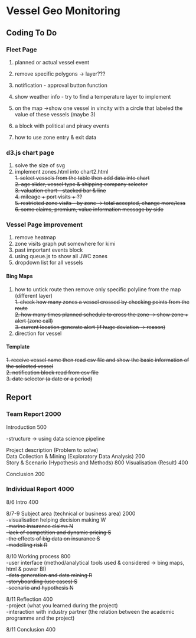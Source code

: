 # Vessel Geo Monitoring

## Coding To Do

### Fleet Page  

1. planned or actual vessel event  
2. remove specific polygons -> layer???
3. notification - approval button function  
4. show weather info - try to find a temperature layer to implement  
5. on the map ->show one vessel in vincity with a circle that labeled the value of these vessels (maybe 3)  
6. a block with political and piracy events  
  
7. how to use zone entry & exit data  

### d3.js chart page

1. solve the size of svg  
2. implement zones.html into chart2.html  
~~1. select vessels from the table then add data into chart~~  
~~2. age slider, vessel type & shipping company selector~~  
~~3. valuation chart - stacked bar & line~~  
~~4. mileage + port visits + ??~~  
~~5. restricted zone visits - by zone -> total accepted, change more/less~~  
~~6. some claims, premium, value information message by side~~  

### Vessel Page improvement

1. remove heatmap
1. zone visits graph put somewhere for kimi  
2. past important events block  
3. using queue.js to show all JWC zones  
4. dropdown list for all vessels  

#### Bing Maps  

1. how to untick route then remove only specific polyline from the map (different layer)    
~~1. check how many zones a vessel crossed by checking points from the route~~  
~~2. how many times planned schedule to cross the zone -> show zone + alert (zone call)~~  
~~3. current location generate alert (if huge deviation -> reason)~~  
2. direction for vessel  

#### Template

~~1. receive vessel name then read csv file and show the basic information of the selected vessel~~  
~~2. notification block read from csv file~~  
~~3. date selector (a date or a period)~~  

## Report

### Team Report 2000

Introduction 500  

-structure -> using data science pipeline  

Project description (Problem to solve)  
Data Collection & Mining (Exploratory Data Analysis) 200  
Story & Scenario (Hypothesis and Methods) 800
Visualisation (Result) 400  

Conclusion 200  

### Individual Report 4000

8/6 Intro 400  

8/7-9 Subject area (technical or business area) 2000  
  -visualisation helping decision making W   
  ~~-marine insurance claims N~~  
  ~~-lack of competition and dynamic pricing S~~  
  ~~-the effects of big data on insurance S~~  
  ~~-modelling risk R~~  
  
8/10 Working process 800  
  -user interface (method/analytical tools used & considered -> bing maps, html & power BI)  
  ~~-data generation and data mining R~~  
  ~~-storyboarding (use cases) S~~  
  ~~-scenario and hypothesis N~~  
  
8/11 Reflection 400  
  -project (what you learned during the project)  
  -interaction with industry partner (the relation between the academic programme and the project)  

8/11 Conclusion 400  
